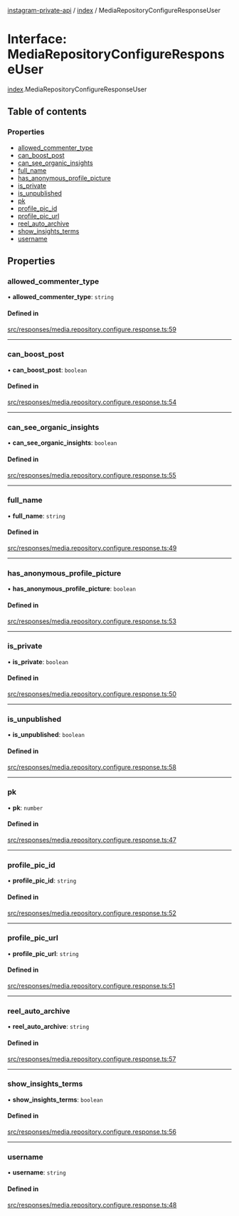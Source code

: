 [instagram-private-api](../../README.md) / [index](../../modules/index.md) / MediaRepositoryConfigureResponseUser

# Interface: MediaRepositoryConfigureResponseUser

[index](../../modules/index.md).MediaRepositoryConfigureResponseUser

## Table of contents

### Properties

- [allowed\_commenter\_type](MediaRepositoryConfigureResponseUser.md#allowed_commenter_type)
- [can\_boost\_post](MediaRepositoryConfigureResponseUser.md#can_boost_post)
- [can\_see\_organic\_insights](MediaRepositoryConfigureResponseUser.md#can_see_organic_insights)
- [full\_name](MediaRepositoryConfigureResponseUser.md#full_name)
- [has\_anonymous\_profile\_picture](MediaRepositoryConfigureResponseUser.md#has_anonymous_profile_picture)
- [is\_private](MediaRepositoryConfigureResponseUser.md#is_private)
- [is\_unpublished](MediaRepositoryConfigureResponseUser.md#is_unpublished)
- [pk](MediaRepositoryConfigureResponseUser.md#pk)
- [profile\_pic\_id](MediaRepositoryConfigureResponseUser.md#profile_pic_id)
- [profile\_pic\_url](MediaRepositoryConfigureResponseUser.md#profile_pic_url)
- [reel\_auto\_archive](MediaRepositoryConfigureResponseUser.md#reel_auto_archive)
- [show\_insights\_terms](MediaRepositoryConfigureResponseUser.md#show_insights_terms)
- [username](MediaRepositoryConfigureResponseUser.md#username)

## Properties

### allowed\_commenter\_type

• **allowed\_commenter\_type**: `string`

#### Defined in

[src/responses/media.repository.configure.response.ts:59](https://github.com/Nerixyz/instagram-private-api/blob/0e0721c/src/responses/media.repository.configure.response.ts#L59)

___

### can\_boost\_post

• **can\_boost\_post**: `boolean`

#### Defined in

[src/responses/media.repository.configure.response.ts:54](https://github.com/Nerixyz/instagram-private-api/blob/0e0721c/src/responses/media.repository.configure.response.ts#L54)

___

### can\_see\_organic\_insights

• **can\_see\_organic\_insights**: `boolean`

#### Defined in

[src/responses/media.repository.configure.response.ts:55](https://github.com/Nerixyz/instagram-private-api/blob/0e0721c/src/responses/media.repository.configure.response.ts#L55)

___

### full\_name

• **full\_name**: `string`

#### Defined in

[src/responses/media.repository.configure.response.ts:49](https://github.com/Nerixyz/instagram-private-api/blob/0e0721c/src/responses/media.repository.configure.response.ts#L49)

___

### has\_anonymous\_profile\_picture

• **has\_anonymous\_profile\_picture**: `boolean`

#### Defined in

[src/responses/media.repository.configure.response.ts:53](https://github.com/Nerixyz/instagram-private-api/blob/0e0721c/src/responses/media.repository.configure.response.ts#L53)

___

### is\_private

• **is\_private**: `boolean`

#### Defined in

[src/responses/media.repository.configure.response.ts:50](https://github.com/Nerixyz/instagram-private-api/blob/0e0721c/src/responses/media.repository.configure.response.ts#L50)

___

### is\_unpublished

• **is\_unpublished**: `boolean`

#### Defined in

[src/responses/media.repository.configure.response.ts:58](https://github.com/Nerixyz/instagram-private-api/blob/0e0721c/src/responses/media.repository.configure.response.ts#L58)

___

### pk

• **pk**: `number`

#### Defined in

[src/responses/media.repository.configure.response.ts:47](https://github.com/Nerixyz/instagram-private-api/blob/0e0721c/src/responses/media.repository.configure.response.ts#L47)

___

### profile\_pic\_id

• **profile\_pic\_id**: `string`

#### Defined in

[src/responses/media.repository.configure.response.ts:52](https://github.com/Nerixyz/instagram-private-api/blob/0e0721c/src/responses/media.repository.configure.response.ts#L52)

___

### profile\_pic\_url

• **profile\_pic\_url**: `string`

#### Defined in

[src/responses/media.repository.configure.response.ts:51](https://github.com/Nerixyz/instagram-private-api/blob/0e0721c/src/responses/media.repository.configure.response.ts#L51)

___

### reel\_auto\_archive

• **reel\_auto\_archive**: `string`

#### Defined in

[src/responses/media.repository.configure.response.ts:57](https://github.com/Nerixyz/instagram-private-api/blob/0e0721c/src/responses/media.repository.configure.response.ts#L57)

___

### show\_insights\_terms

• **show\_insights\_terms**: `boolean`

#### Defined in

[src/responses/media.repository.configure.response.ts:56](https://github.com/Nerixyz/instagram-private-api/blob/0e0721c/src/responses/media.repository.configure.response.ts#L56)

___

### username

• **username**: `string`

#### Defined in

[src/responses/media.repository.configure.response.ts:48](https://github.com/Nerixyz/instagram-private-api/blob/0e0721c/src/responses/media.repository.configure.response.ts#L48)
